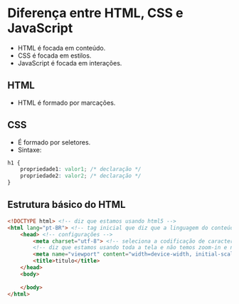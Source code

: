 # Diferença entre HTML, CSS e JavaScript

- HTML é focada em conteúdo.
- CSS é focada em estilos.
- JavaScript é focada em interações.

## HTML

- HTML é formado por marcações.

## CSS

- É formado por seletores.
- Sintaxe:

```css
h1 {
    propriedade1: valor1; /* declaração */
    propriedade2: valor2; /* declaração */
}
```

## Estrutura básico do HTML

```html
<!DOCTYPE html> <!-- diz que estamos usando html5 -->
<html lang="pt-BR"> <!-- tag inicial que diz que a linguagem do conteúdo é pt-br -->
    <head> <!-- configurações -->
    	<meta charset="utf-8"> <!-- seleciona a codificação de caracteres da página -->
        <!-- diz que estamos usando toda a tela e não temos zoom-in e nem zoom-out -->
        <meta name="viewport" content="width=device-width, initial-scale=1.0">
        <title>titulo</title>
    </head>
    <body>
        
    </body>
</html>
```

